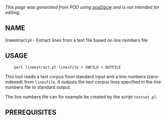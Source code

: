 _This page was generated from POD using [pod2gcw](http://code.google.com/p/pod2gcw) and is not intended for editing._

## NAME ##
lineextract.pl - Extract lines from a text file based on line numbers file

## USAGE ##
```
    perl lineextract.pl linesfile < INFILE > OUTFILE
```
This tool reads a text corpus from standard input and a line numbers (zero-indexed) from `linesfile`. It outputs the text corpus lines specified in the line numbers file to standard output.

The line numbers file can for example be created by the script `testset.pl`.

## PREREQUISITES ##